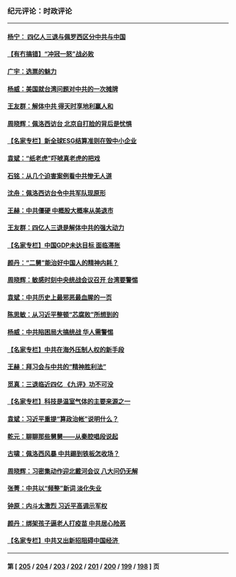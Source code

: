 ### 纪元评论：时政评论
---
#### [杨宁： 四亿人三退与佩罗西区分中共与中国](../../pages/nsc1025/n13795721.md) 
#### [【有冇搞错】“冲冠一怒”战必败](../../pages/nsc1025/n13795285.md) 
#### [广宇：选票的魅力](../../pages/nsc1025/n13795197.md) 
#### [杨威：美国就台湾问题对中共的一次摊牌](../../pages/nsc1025/n13795094.md) 
#### [王友群：解体中共 得天时享地利赢人和](../../pages/nsc1025/n13795061.md) 
#### [周晓辉：佩洛西访台 北京自打脸的背后是忧惧](../../pages/nsc1025/n13794894.md) 
#### [【名家专栏】新全球ESG结算准则在毁中小企业](../../pages/nsc1025/n13794724.md) 
#### [袁斌：“纸老虎”吓唬真老虎的把戏](../../pages/nsc1025/n13794554.md) 
#### [石铭：从几个迫害案例看中共惨无人道](../../pages/nsc1025/n13794517.md) 
#### [沈舟：佩洛西访台令中共军队现原形](../../pages/nsc1025/n13794341.md) 
#### [王赫：中共僵硬 中概股大概率从美退市](../../pages/nsc1025/n13794319.md) 
#### [王友群：四亿人三退是解体中共的强大动力](../../pages/nsc1025/n13794138.md) 
#### [【名家专栏】中国GDP未达目标 面临滞胀](../../pages/nsc1025/n13793963.md) 
#### [颜丹：“二舅”能治好中国人的精神内耗？](../../pages/nsc1025/n13794111.md) 
#### [周晓辉：敏感时刻中央统战会议召开 台湾要警惕](../../pages/nsc1025/n13793404.md) 
#### [袁斌：中共历史上最邪恶最血腥的一页](../../pages/nsc1025/n13793834.md) 
#### [陈思敏：从习近平整顿“芯腐败”所想到的](../../pages/nsc1025/n13793789.md) 
#### [杨威：中共陷困局大搞统战 华人需警惕](../../pages/nsc1025/n13793590.md) 
#### [【名家专栏】中共在海外压制人权的新手段](../../pages/nsc1025/n13793240.md) 
#### [王赫：拜习会与中共的“精神胜利法”](../../pages/nsc1025/n13793087.md) 
#### [觅真：三退临近四亿 《九评》功不可没](../../pages/nsc1025/n13793064.md) 
#### [【名家专栏】科技是温室气体的主要来源之一](../../pages/nsc1025/n13792454.md) 
#### [袁斌：习近平重提“算政治帐”说明什么？](../../pages/nsc1025/n13792617.md) 
#### [乾元：聊聊那些舅舅——从秦腔唱段说起](../../pages/nsc1025/n13792508.md) 
#### [古啸：佩洛西风暴 中共踢到铁板怎收场？](../../pages/nsc1025/n13792475.md) 
#### [周晓辉：习密集动作迎北戴河会议 八大问仍无解](../../pages/nsc1025/n13792393.md) 
#### [张菁：中共以“频整”新词 淡化失业](../../pages/nsc1025/n13792377.md) 
#### [钟原：内斗太激烈 习近平高调示军权](../../pages/nsc1025/n13792094.md) 
#### [颜丹：绑架孩子逼老人打疫苗 中共居心险恶](../../pages/nsc1025/n13792339.md) 
#### [【名家专栏】中共又出新招阻碍中国经济 ](../../pages/nsc1025/n13791726.md) 

---
#### 第 [ [205](./205.md) / [204](./204.md) / [203](./203.md) / [202](./202.md) / [201](./201.md) / [200](./200.md) / [199](./199.md) / [198](./198.md) ] 页
